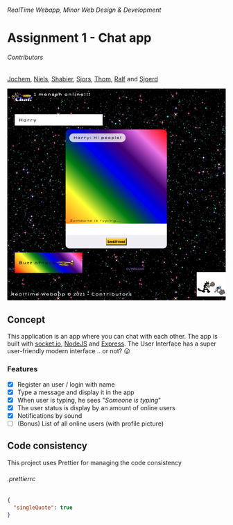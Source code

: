 ###### RealTime Webapp, Minor Web Design & Development
# Assignment 1 - Chat app
###### Contributors
[Jochem](https://github.com/jochemvogel), [Niels](https://github.com/NielsPeeters96), [Shabier](https://github.com/sjagoori), [Sjors](https://github.com/SjorsWijsman), [Thom](https://github.com/thomvessies), [Ralf](https://github.com/ralfz123) and [Sjoerd](https://github.com/shreen020)

<img src="public/assets/readme/app-finished.png" alt="Screenshot application" width="600px">

## Concept

This application is an app where you can chat with each other. The app is built with [socket.io](https://socket.io/), [NodeJS](https://nodejs.org/en/) and [Express](https://expressjs.com/). The User Interface has a super user-friendly modern interface .. or not? :stuck_out_tongue_winking_eye:

### Features
- [x] Register an user / login with name
- [x] Type a message and display it in the app
- [x] When user is typing, he sees "_Someone is typing_"
- [x] The user status is display by an amount of online users
- [x] Notifications by sound
- [ ] (Bonus) List of all online users (with profile picture)

## Code consistency

This project uses Prettier for managing the code consistency

###### .prettierrc

```json
{
  "singleQuote": true
}
```